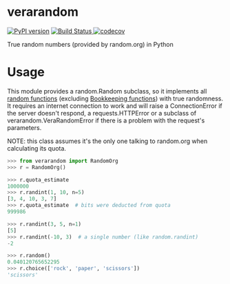 # verarandom

[![PyPI version](https://badge.fury.io/py/verarandom.svg)](https://badge.fury.io/py/verarandom)
[![Build Status](https://travis-ci.org/AliGhahraei/verarandom.svg?branch=master)
](https://travis-ci.org/AliGhahraei/verarandom)
[![codecov](https://codecov.io/gh/AliGhahraei/verarandom/branch/master/graph/badge.svg)
](https://codecov.io/gh/AliGhahraei/verarandom)

True random numbers (provided by random.org) in Python

# Usage
This module provides a random.Random subclass, so it implements all [random functions](
https://docs.python.org/3/library/random.html) (excluding [Bookkeeping functions](
https://docs.python.org/3/library/random.html#bookkeeping-functions)) with true randomness. It
requires an internet connection to work and will raise a ConnectionError if the server doesn't
respond, a requests.HTTPError or a subclass of verarandom.VeraRandomError if there is a problem 
with the request's parameters.

NOTE: this class assumes it's the only one talking to random.org when calculating its quota.

```python
>>> from verarandom import RandomOrg
>>> r = RandomOrg()

>>> r.quota_estimate
1000000
>>> r.randint(1, 10, n=5)
[3, 4, 10, 3, 7]
>>> r.quota_estimate  # bits were deducted from quota
999986

>>> r.randint(3, 5, n=1)
[5]
>>> r.randint(-10, 3)  # a single number (like random.randint)
-2

>>> r.random()
0.040120765652295
>>> r.choice(['rock', 'paper', 'scissors'])
'scissors'
```
